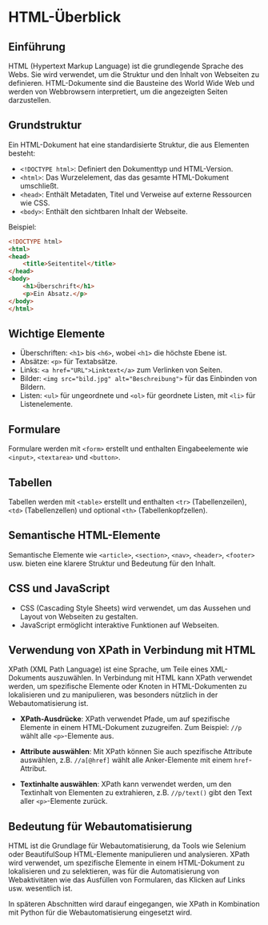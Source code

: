 # HTML-Überblick

## Einführung

HTML (Hypertext Markup Language) ist die grundlegende Sprache des Webs. Sie wird verwendet, um die Struktur und den Inhalt von Webseiten zu definieren. HTML-Dokumente sind die Bausteine des World Wide Web und werden von Webbrowsern interpretiert, um die angezeigten Seiten darzustellen.

## Grundstruktur

Ein HTML-Dokument hat eine standardisierte Struktur, die aus Elementen besteht:

- `<!DOCTYPE html>`: Definiert den Dokumenttyp und HTML-Version.
- `<html>`: Das Wurzelelement, das das gesamte HTML-Dokument umschließt.
- `<head>`: Enthält Metadaten, Titel und Verweise auf externe Ressourcen wie CSS.
- `<body>`: Enthält den sichtbaren Inhalt der Webseite.

Beispiel:

```html
<!DOCTYPE html>
<html>
<head>
    <title>Seitentitel</title>
</head>
<body>
    <h1>Überschrift</h1>
    <p>Ein Absatz.</p>
</body>
</html>
```

## Wichtige Elemente

- Überschriften: `<h1>` bis `<h6>`, wobei `<h1>` die höchste Ebene ist.
- Absätze: `<p>` für Textabsätze.
- Links: `<a href="URL">Linktext</a>` zum Verlinken von Seiten.
- Bilder: `<img src="bild.jpg" alt="Beschreibung">` für das Einbinden von Bildern.
- Listen: `<ul>` für ungeordnete und `<ol>` für geordnete Listen, mit `<li>` für Listenelemente.

## Formulare

Formulare werden mit `<form>` erstellt und enthalten Eingabeelemente wie `<input>`, `<textarea>` und `<button>`.

## Tabellen

Tabellen werden mit `<table>` erstellt und enthalten `<tr>` (Tabellenzeilen), `<td>` (Tabellenzellen) und optional `<th>` (Tabellenkopfzellen).

## Semantische HTML-Elemente

Semantische Elemente wie `<article>`, `<section>`, `<nav>`, `<header>`, `<footer>` usw. bieten eine klarere Struktur und Bedeutung für den Inhalt.

## CSS und JavaScript

- CSS (Cascading Style Sheets) wird verwendet, um das Aussehen und Layout von Webseiten zu gestalten.
- JavaScript ermöglicht interaktive Funktionen auf Webseiten.

## Verwendung von XPath in Verbindung mit HTML

XPath (XML Path Language) ist eine Sprache, um Teile eines XML-Dokuments auszuwählen. In Verbindung mit HTML kann XPath verwendet werden, um spezifische Elemente oder Knoten in HTML-Dokumenten zu lokalisieren und zu manipulieren, was besonders nützlich in der Webautomatisierung ist.

- **XPath-Ausdrücke**: XPath verwendet Pfade, um auf spezifische Elemente in einem HTML-Dokument zuzugreifen. Zum Beispiel: `//p` wählt alle `<p>`-Elemente aus.

- **Attribute auswählen**: Mit XPath können Sie auch spezifische Attribute auswählen, z.B. `//a[@href]` wählt alle Anker-Elemente mit einem `href`-Attribut.

- **Textinhalte auswählen**: XPath kann verwendet werden, um den Textinhalt von Elementen zu extrahieren, z.B. `//p/text()` gibt den Text aller `<p>`-Elemente zurück.

## Bedeutung für Webautomatisierung

HTML ist die Grundlage für Webautomatisierung, da Tools wie Selenium oder BeautifulSoup HTML-Elemente manipulieren und analysieren. XPath wird verwendet, um spezifische Elemente in einem HTML-Dokument zu lokalisieren und zu selektieren, was für die Automatisierung von Webaktivitäten wie das Ausfüllen von Formularen, das Klicken auf Links usw. wesentlich ist.

In späteren Abschnitten wird darauf eingegangen, wie XPath in Kombination mit Python für die Webautomatisierung eingesetzt wird.
